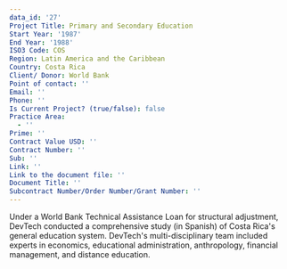 ```yaml
---
data_id: '27'
Project Title: Primary and Secondary Education
Start Year: '1987'
End Year: '1988'
ISO3 Code: COS
Region: Latin America and the Caribbean
Country: Costa Rica
Client/ Donor: World Bank
Point of contact: ''
Email: ''
Phone: ''
Is Current Project? (true/false): false
Practice Area:
  - ''
Prime: ''
Contract Value USD: ''
Contract Number: ''
Sub: ''
Link: ''
Link to the document file: ''
Document Title: ''
Subcontract Number/Order Number/Grant Number: ''
---
```


Under a World Bank Technical Assistance Loan for structural adjustment, DevTech conducted a comprehensive study (in Spanish) of Costa Rica's general education system. DevTech's multi-disciplinary team included experts in economics, educational administration, anthropology, financial management, and distance education.